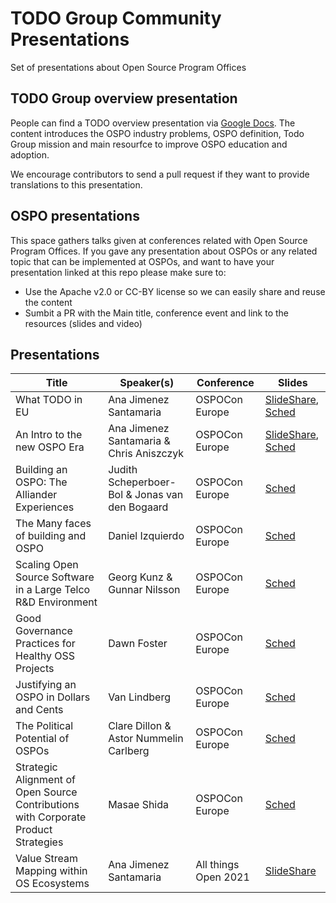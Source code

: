 # TODO Group Community Presentations

Set of presentations about Open Source Program Offices

## TODO Group overview presentation

People can find a TODO overview presentation via [Google Docs](https://docs.google.com/presentation/d/1p4dhx0Dg8fZDO8yzp7nWC2r5WHyVH-jjSQM59lkKLdo/edit?usp=sharing). The content introduces the OSPO industry problems, OSPO definition, Todo Group mission and main resourfce to improve OSPO education and adoption.

We encourage contributors to send a pull request if they want to provide translations to this presentation.

## OSPO presentations

This space gathers talks given at conferences related with Open Source Program Offices. If you gave any presentation about OSPOs or any related topic that can be implemented at OSPOs, and want to have your presentation linked at this repo please make sure to:

* Use the Apache v2.0 or CC-BY license so we can easily share and reuse the content
* Sumbit a PR with the Main title, conference event and link to the resources (slides and video)

## Presentations

| Title | Speaker(s) | Conference | Slides |
| --- | --- | --- | --- |
|  What TODO in EU  | Ana Jimenez Santamaria | OSPOCon Europe | [SlideShare](https://www.slideshare.net/AnaJimnezSantamara/what-todo-in-eu-updates-from-the-todo-european-chapter-250394843), [Sched](https://sched.co/m4QJ) |
| An Intro to the new OSPO Era | Ana Jimenez Santamaria & Chris Aniszczyk | OSPOCon Europe | [SlideShare](https://www.slideshare.net/AnaJimnezSantamara/ospocon-eu-2021-a-new-ospo-era), [Sched](https://sched.co/m4QJ) |
| Building an OSPO: The Alliander Experiences | Judith Scheperboer-Bol & Jonas van den Bogaard | OSPOCon Europe | [Sched](https://static.sched.com/hosted_files/ospoconeu21/b6/Alliander%20-%20Building%20an%20OSPO.pdf) |
| The Many faces of building and OSPO | Daniel Izquierdo | OSPOCon Europe | [Sched](https://static.sched.com/hosted_files/ospoconeu21/fb/The%20Many%20Faces%20of%20Measuring%20OSPO%20Success.pdf) |
| Scaling Open Source Software in a Large Telco R&D Environment | Georg Kunz & Gunnar Nilsson | OSPOCon Europe | [Sched](https://static.sched.com/hosted_files/ospoconeu21/b6/Alliander%20-%20Building%20an%20OSPO.pdf) |
| Good Governance Practices for Healthy OSS Projects | Dawn Foster | OSPOCon Europe | [Sched](https://static.sched.com/hosted_files/ospoconeu21/f3/GoodGovernance_OSPOConEU_2021.pdf) |
| Justifying an OSPO in Dollars and Cents | Van Lindberg | OSPOCon Europe | [Sched](https://static.sched.com/hosted_files/ospoconeu21/c3/OSPOCO%20Justifying%20an%20OSPO.pdf) |
| The Political Potential of OSPOs | Clare Dillon & Astor Nummelin Carlberg |OSPOCon Europe | [Sched](https://static.sched.com/hosted_files/ospoconeu21/b6/Copy%20of%20OSPOCon%20October%206%202021%281%29.pdf) |
| Strategic Alignment of Open Source Contributions with Corporate Product Strategies| Masae Shida | OSPOCon Europe | [Sched](https://static.sched.com/hosted_files/ospoconeu21/ca/Strategic%20Alignment%20of%20OSS%20Contributions%20with%20Corporate%20Product%20Strategies.pdf) |
| Value Stream Mapping within OS Ecosystems | Ana Jimenez Santamaria | All things Open 2021 | [SlideShare](https://www.slideshare.net/AnaJimnezSantamara/value-stream-mapping-within-open-source-ecosystems) |



